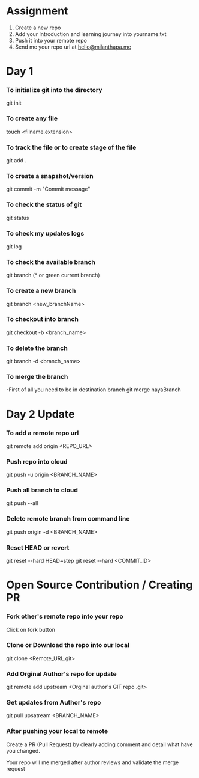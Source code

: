# Assignment

1. Create a new repo
2. Add your Introduction and learning journey into yourname.txt
3. Push it into your remote repo
4. Send me your repo url at hello@milanthapa.me

# Day 1

### To initialize git into the directory
git init

### To create any file
touch <filname.extension>

### To track the file or to create stage of the file
git add .

### To create a snapshot/version
git commit -m "Commit message"

### To check the status of git
git status

### To check my updates logs
git log

### To check the available branch
git branch
(* or green current branch)

### To create a new branch
git branch <new_branchName>

### To checkout into branch
git checkout -b <branch_name>

### To delete the branch
git branch -d <branch_name>

### To merge the branch
-First of all you need to be in destination branch
git merge nayaBranch

# Day 2 Update

### To add a remote repo url
git remote add origin <REPO_URL>

### Push repo into cloud
git push -u origin <BRANCH_NAME>

### Push all branch to cloud
git push --all

### Delete remote branch from command line
git push origin -d <BRANCH_NAME>

### Reset HEAD or revert
git reset --hard HEAD~step
git reset --hard <COMMIT_ID>

# Open Source Contribution / Creating PR

### Fork other's remote repo into your repo
Click on fork button

### Clone or Download the repo into our local
git clone <Remote_URL.git>

### Add Orginal Author's repo for update
git remote add upstream <Orginal author's GIT repo .git>

### Get updates from Author's repo
git pull upsatream <BRANCH_NAME>

### After pushing your local to remote
Create a PR (Pull Request) by clearly adding comment and detail what have you changed.

Your repo will me merged after author reviews and validate the merge request
